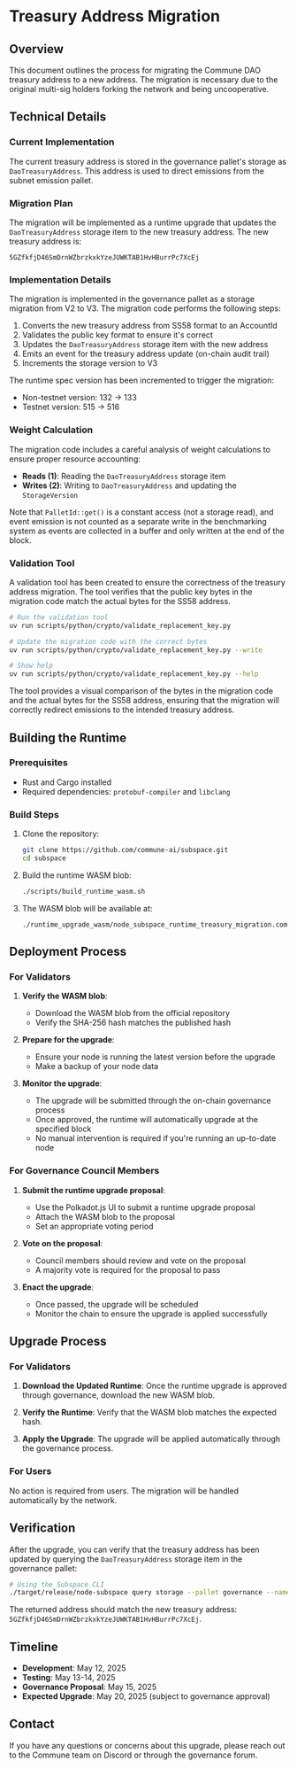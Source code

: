 # Treasury Address Migration

## Overview

This document outlines the process for migrating the Commune DAO treasury address to a new address. The migration is necessary due to the original multi-sig holders forking the network and being uncooperative.

## Technical Details

### Current Implementation

The current treasury address is stored in the governance pallet's storage as `DaoTreasuryAddress`. This address is used to direct emissions from the subnet emission pallet.

### Migration Plan

The migration will be implemented as a runtime upgrade that updates the `DaoTreasuryAddress` storage item to the new treasury address. The new treasury address is:

```
5GZfkfjD46SmDrnWZbrzkxkYzeJUWKTAB1HvHBurrPc7XcEj
```

### Implementation Details

The migration is implemented in the governance pallet as a storage migration from V2 to V3. The migration code performs the following steps:

1. Converts the new treasury address from SS58 format to an AccountId
2. Validates the public key format to ensure it's correct
3. Updates the `DaoTreasuryAddress` storage item with the new address
4. Emits an event for the treasury address update (on-chain audit trail)
5. Increments the storage version to V3

The runtime spec version has been incremented to trigger the migration:
- Non-testnet version: 132 -> 133
- Testnet version: 515 -> 516

### Weight Calculation

The migration code includes a careful analysis of weight calculations to ensure proper resource accounting:

- **Reads (1)**: Reading the `DaoTreasuryAddress` storage item
- **Writes (2)**: Writing to `DaoTreasuryAddress` and updating the `StorageVersion`

Note that `PalletId::get()` is a constant access (not a storage read), and event emission is not counted as a separate write in the benchmarking system as events are collected in a buffer and only written at the end of the block.

### Validation Tool

A validation tool has been created to ensure the correctness of the treasury address migration. The tool verifies that the public key bytes in the migration code match the actual bytes for the SS58 address.

```bash
# Run the validation tool
uv run scripts/python/crypto/validate_replacement_key.py

# Update the migration code with the correct bytes
uv run scripts/python/crypto/validate_replacement_key.py --write

# Show help
uv run scripts/python/crypto/validate_replacement_key.py --help
```

The tool provides a visual comparison of the bytes in the migration code and the actual bytes for the SS58 address, ensuring that the migration will correctly redirect emissions to the intended treasury address.

## Building the Runtime

### Prerequisites

- Rust and Cargo installed
- Required dependencies: `protobuf-compiler` and `libclang`

### Build Steps

1. Clone the repository:
   ```bash
   git clone https://github.com/commune-ai/subspace.git
   cd subspace
   ```

2. Build the runtime WASM blob:
   ```bash
   ./scripts/build_runtime_wasm.sh
   ```

3. The WASM blob will be available at:
   ```
   ./runtime_upgrade_wasm/node_subspace_runtime_treasury_migration.compact.compressed.wasm
   ```

## Deployment Process

### For Validators

1. **Verify the WASM blob**:
   - Download the WASM blob from the official repository
   - Verify the SHA-256 hash matches the published hash

2. **Prepare for the upgrade**:
   - Ensure your node is running the latest version before the upgrade
   - Make a backup of your node data

3. **Monitor the upgrade**:
   - The upgrade will be submitted through the on-chain governance process
   - Once approved, the runtime will automatically upgrade at the specified block
   - No manual intervention is required if you're running an up-to-date node

### For Governance Council Members

1. **Submit the runtime upgrade proposal**:
   - Use the Polkadot.js UI to submit a runtime upgrade proposal
   - Attach the WASM blob to the proposal
   - Set an appropriate voting period

2. **Vote on the proposal**:
   - Council members should review and vote on the proposal
   - A majority vote is required for the proposal to pass

3. **Enact the upgrade**:
   - Once passed, the upgrade will be scheduled
   - Monitor the chain to ensure the upgrade is applied successfully

## Upgrade Process

### For Validators

1. **Download the Updated Runtime**: Once the runtime upgrade is approved through governance, download the new WASM blob.

2. **Verify the Runtime**: Verify that the WASM blob matches the expected hash.

3. **Apply the Upgrade**: The upgrade will be applied automatically through the governance process.

### For Users

No action is required from users. The migration will be handled automatically by the network.

## Verification

After the upgrade, you can verify that the treasury address has been updated by querying the `DaoTreasuryAddress` storage item in the governance pallet:

```bash
# Using the Subspace CLI
./target/release/node-subspace query storage --pallet governance --name DaoTreasuryAddress
```

The returned address should match the new treasury address: `5GZfkfjD46SmDrnWZbrzkxkYzeJUWKTAB1HvHBurrPc7XcEj`.

## Timeline

- **Development**: May 12, 2025
- **Testing**: May 13-14, 2025
- **Governance Proposal**: May 15, 2025
- **Expected Upgrade**: May 20, 2025 (subject to governance approval)

## Contact

If you have any questions or concerns about this upgrade, please reach out to the Commune team on Discord or through the governance forum.
